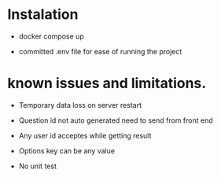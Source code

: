# Instalation

- docker compose up

- committed .env file for ease of running the project

# known issues and limitations.

- Temporary data loss on server restart

- Question id not auto generated need to send from front end

- Any user id acceptes while getting result

- Options key can be any value

- No unit test

